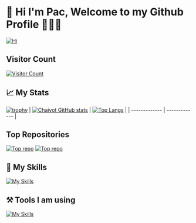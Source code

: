 # 👋  Hi I'm Pac, Welcome to my Github Profile 👨🏻‍💻


[![Hi](https://readme-typing-svg.herokuapp.com/?color=016EEA&height=18&width=300&vCenter=true&lines=Chaiyot+Mali-ngam;Back+End+Dev)](https://github.com/chaiyodcymg/)


## Visitor Count
[![Visitor Count](https://profile-counter.glitch.me/chaiyodcymg/count.svg)](https://github.com/chaiyodcymg/)



## 📈 My Stats
[![trophy](https://github-profile-trophy.vercel.app/?username=chaiyodcymg&title=MultiLanguage,Commit,Followers,Repositories,Stars&no-frame=true&theme=onedark)](https://github.com/chaiyodcymg/chaiyodcymg)
|  [![Chaiyot GitHub stats](https://github-readme-stats.vercel.app/api?username=chaiyodcymg&show_icons=true&title_color=3366ff&icon_color=FF6347&hide_border=true&theme=onedark)](https://github.com/chaiyodcymg/chaiyodcymg) | [![Top Langs](https://github-readme-stats.vercel.app/api/top-langs/?username=chaiyodcymg&&layout=compact&show_icons=true&langs_count=10&hide=Hack,vue,blade,starlark,shell&title_color=3366ff&hide_border=true&theme=onedark)](https://github.com/chaiyodcymg/chaiyodcymg)  |
| ------------- | ------------- |
 



## Top Repositories
 [![Top repo ](https://github-readme-stats.vercel.app/api/pin/?username=chaiyodcymg&repo=react-native-swipeable-list-view&title_color=3366ff&icon_color=FF6347&hide_border=true&theme=onedark)](https://github.com/chaiyodcymg/react-native-swipeable-list-view) [![Top repo ](https://github-readme-stats.vercel.app/api/pin/?username=chaiyodcymg&repo=react_native_music&title_color=3366ff&icon_color=FF6347&hide_border=true&theme=onedark)](https://github.com/chaiyodcymg/react_native_music)



## 🚀 My Skills
[![My Skills](https://skills.thijs.gg/icons?i=js,ts,react,html,css,nodejs,express,java,spring,kotlin,swift,py,php,laravel,mysql,mongodb,git,docker,redis,bash,linux,gradle,nginx)](https://github.com/chaiyodcymg/chaiyodcymg)

## ⚒️ Tools I am using
[![My Skills](https://skills.thijs.gg/icons?i=vscode,eclipse,postman,figma,firebase,androidstudio)](https://github.com/chaiyodcymg/chaiyodcymg)
